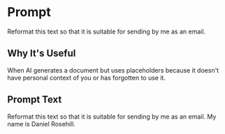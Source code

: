 # Prompt

Reformat this text so that it is suitable for sending by me as an email. 

## Why It's Useful

When AI generates a document but uses placeholders because it doesn't have personal context of you or has forgotten to use it. 

## Prompt Text

Reformat this text so that it is suitable for sending by me as an email. My name is Daniel Rosehill.